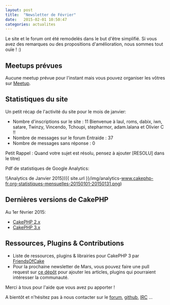 ```yaml
---
layout: post
title:  "Newsletter de Février"
date:   2015-02-01 10:50:47
categories: actualites
---
```


Le site et le forum ont été remodelés dans le but d'être simplifié. Si vous
avez des remarques ou des propositions d'amélioration, nous sommes tout ouïe ! :)

Meetups prévues
---------------

Aucune meetup prévue pour l'instant mais vous pouvez organiser les vôtres
sur [Meetup](http://www.meetup.com).

Statistiques du site
--------------------

Un petit récap de l'activité du site pour le mois de janvier:

- Nombre d'inscriptions sur le site : 11
  Bienvenue à laul, roms, dabix, iwn, satare, Twinzy, Vincendo, Tchoupi,
  stepharmor, adam.lalana et Olivier C !!
- Nombre de messages sur le forum Entraide : 37
- Nombre de messages sans réponse : 0

Petit Rappel : Quand votre sujet est résolu, pensez à ajouter [RESOLU] dans le titre)

Pdf de statistiques de Google Analytics:

![Analytics de Janvier 2015]({{ site.url }}/img/analytics-www.cakephp-fr.org-statistiques-mensuelles-20150101-20150131.png)

Dernières versions de CakePHP
-----------------------------

Au 1er février 2015:

- [CakePHP 2.x](http://bakery.cakephp.org/articles/markstory/2015/01/16/cakephp_2_6_1_released)
- [CakePHP 3.x](http://bakery.cakephp.org/articles/lorenzo/2015/01/02/cakephp_3_0_0-rc1_released)


Ressources, Plugins & Contributions
-----------------------------------

- Liste de ressources, plugins & librairies pour CakePHP 3 par [FriendsOfCake](https://github.com/FriendsOfCake/awesome-cakephp/tree/cake3)
- Pour la prochaine newsletter de Mars, vous pouvez faire une pull request sur [ce dépôt](https://github.com/cakephp-fr/cakephp-fr.github.io/_drafts/2015-03-01-newsletter-mars-2015.md) pour ajouter les articles, plugins qui pourraient intéresser la communauté.


Merci à tous pour l'aide que vous avez pu apporter !


A bientôt et n'hésitez pas à nous contacter sur le
[forum](http://forum.cakephp-fr.org), [github](https://github.com/cakephp-fr),
[IRC](http://www.cakephp-fr.org/irc) ...
